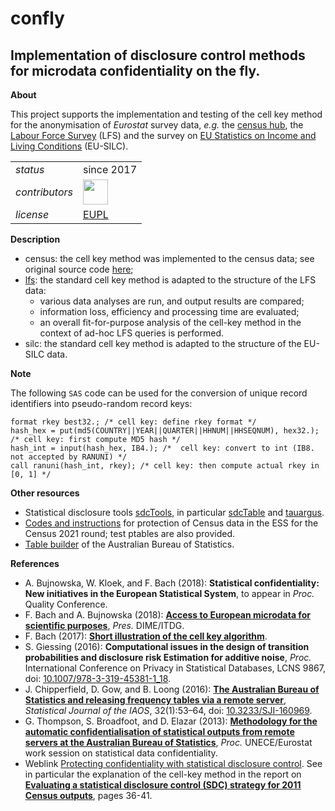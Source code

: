confly
======

Implementation of disclosure control methods for microdata confidentiality on the fly.
---

**About**

This project supports the implementation and testing of the cell key method for the anonymisation of 
_Eurostat_ survey data, _e.g._ 
the [census hub](http://ec.europa.eu/eurostat/web/population-and-housing-census/overview), the
[Labour Force Survey](http://ec.europa.eu/eurostat/web/microdata/european-union-labour-force-survey) (LFS)
and the survey on
[EU Statistics on Income and Living Conditions](http://ec.europa.eu/eurostat/web/microdata/european-union-statistics-on-income-and-living-conditions) (EU-SILC).

<table align="center">
    <tr> <td align="left"><i>status</i></td> <td align="left">since 2017</b></td></tr> 
    <tr> <td align="left"><i>contributors</i></td> 
    <td align="left" valign="middle">
<a href="https://github.com/bachfab"><img src="https://github.com/bachfab.png" width="40"></a>
</td> </tr> 
    <tr> <td align="left"><i>license</i></td> <td align="left"><a href="https://joinup.ec.europa.eu/sites/default/files/eupl1.1.-licence-en_0.pdfEUPL">EUPL</a> </td> </tr> 
</table>

**Description**

* census: the cell key method was implemented to the census data; see original source code [here](https://ec.europa.eu/eurostat/cros/content/3-random-noise-cell-key-method_en);
* [lfs](lfs): the standard cell key method is adapted to the structure of the LFS data:
  * various data analyses are  run, and output results are compared; 
  * information loss, efficiency and processing time are evaluated;
  * an overall fit-for-purpose analysis of the cell-key method in the context of ad-hoc LFS queries is performed.
* silc: the standard cell key method is adapted to the structure of the EU-SILC data.

**Note**

The following `SAS` code can be used for the conversion of unique record identifiers into pseudo-random record keys:

```sas
format rkey best32.; /* cell key: define rkey format */
hash_hex = put(md5(COUNTRY||YEAR||QUARTER||HHNUM||HHSEQNUM), hex32.); /* cell key: first compute MD5 hash */
hash_int = input(hash_hex, IB4.); /*  cell key: convert to int (IB8. not accepted by RANUNI) */
call ranuni(hash_int, rkey); /* cell key: then compute actual rkey in [0, 1] */
```

**<a name="resources"></a>Other resources**

* Statistical disclosure tools [sdcTools](https://github.com/sdcTools), in particular [sdcTable](https://github.com/sdcTools/sdcTable) 
and [tauargus](https://github.com/sdcTools/tauargus).
* [Codes and instructions](https://ec.europa.eu/eurostat/cros/content/testing-recommendations-codes-and-instructions_en) 
for protection of Census data in the ESS for the Census 2021 round; test ptables are also provided.
* [Table builder](http://www.abs.gov.au/websitedbs/censushome.nsf/home/tablebuilder) of the Australian Bureau of Statistics. 

**<a name="References"></a>References**

* A. Bujnowska,  W. Kloek, and F. Bach (2018): 
**Statistical confidentiality: New initiatives in the European Statistical System**, to appear in _Proc._ Quality Conference.
* F. Bach and A. Bujnowska (2018): [**Access to European microdata for scientific purposes**](https://ec.europa.eu/eurostat/cros/system/files/item_13_access_to_microdata-fb-final.pptx), _Pres._ DIME/ITDG.
* F. Bach (2017): [**Short illustration of the cell key algorithm**](https://ec.europa.eu/eurostat/cros/system/files/cell_key_algorithm.pptx).
* S. Giessing (2016): **Computational issues in the design of transition probabilities and disclosure risk Estimation for additive noise**, _Proc._ 
International Conference on Privacy in Statistical Databases, LCNS 9867, doi: [10.1007/978-3-319-45381-1_18](https://doi.org/10.1007/978-3-319-45381-1_18).
* J. Chipperfield, D. Gow, and B. Loong (2016):
[**The Australian Bureau of Statistics and releasing frequency tables via a remote server**](https://content.iospress.com/download/statistical-journal-of-the-iaos/sji969?id=statistical-journal-of-the-iaos%2Fsji969),
_Statistical Journal of the IAOS_, 32(1):53–64, doi: [10.3233/SJI-160969](https://doi.org/10.3233/SJI-160969).
* G. Thompson, S. Broadfoot, and D. Elazar (2013): 
[**Methodology for the automatic confidentialisation of statistical outputs from remote servers at the Australian Bureau of Statistics**](http://www.unece.org/fileadmin/DAM/stats/documents/ece/ces/ge.46/2013/Topic_1_ABS.pdf),
_Proc._ UNECE/Eurostat work session on statistical data confidentiality.
* Weblink [Protecting confidentiality with statistical disclosure control](https://www.ons.gov.uk/census/2011census/howourcensusworks/howwetookthe2011census/howweplannedfordatadelivery/protectingconfidentialitywithstatisticaldisclosurecontrol). See in particular the explanation of the cell-key method in the report on [**Evaluating a statistical disclosure control (SDC) strategy for 2011 Census outputs**](https://www.ons.gov.uk/file?uri=/census/2011census/howourcensusworks/howwetookthe2011census/howweplannedfordatadelivery/protectingconfidentialitywithstatisticaldisclosurecontrol/sdc-evaluation-for-2011-census-tabular-outputspublicfinal_tcm77-189751.pdf), pages 36-41.
